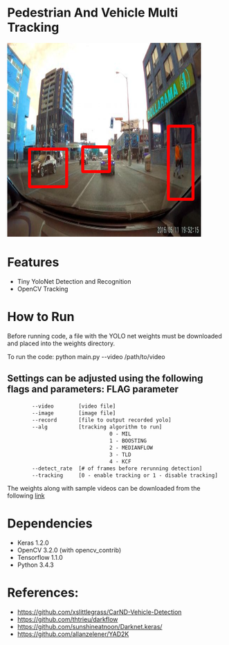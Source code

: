 # Pedestrian And Vehicle Multi Tracking
![dashcam](/images/out.jpg)

# Features
* Tiny YoloNet Detection and Recognition
* OpenCV Tracking

# How to Run
Before running code, a file with the YOLO net weights must be downloaded and
placed into the weights directory.

To run the code:
python main.py --video /path/to/video

Settings can be adjusted using the following flags and parameters:
            FLAG                     parameter
----------------------------------------------------------------------
            --video        [video file]
            --image        [image file]
            --record       [file to output recorded yolo]
            --alg          [tracking algorithm to run]
                                     0 - MIL
                                     1 - BOOSTING
                                     2 - MEDIANFLOW
                                     3 - TLD
                                     4 - KCF
            --detect_rate  [# of frames before rerunning detection]
            --tracking     [0 - enable tracking or 1 - disable tracking]

The weights along with sample videos can be downloaded from the following [link](https://drive.google.com/drive/folders/0B8nucpT0jfADM19lOC1rbTVnREE?usp=sharing)

# Dependencies
* Keras 1.2.0
* OpenCV 3.2.0 (with opencv_contrib)
* Tensorflow 1.1.0
* Python 3.4.3

# References:
* https://github.com/xslittlegrass/CarND-Vehicle-Detection
* https://github.com/thtrieu/darkflow
* https://github.com/sunshineatnoon/Darknet.keras/
* https://github.com/allanzelener/YAD2K
